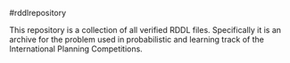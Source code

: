 #rddlrepository

This repository is a collection of all verified RDDL files.
Specifically it is an archive for the problem used in probabilistic and learning track of the International Planning Competitions.
